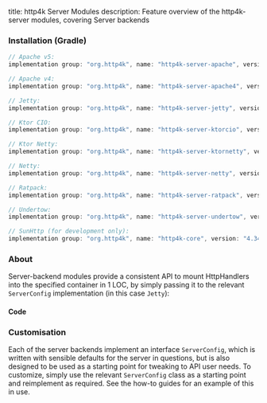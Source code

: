 title: http4k Server Modules
description: Feature overview of the http4k-server modules, covering Server backends

### Installation (Gradle)

```groovy
// Apache v5: 
implementation group: "org.http4k", name: "http4k-server-apache", version: "4.34.2.0"

// Apache v4: 
implementation group: "org.http4k", name: "http4k-server-apache4", version: "4.34.2.0"

// Jetty: 
implementation group: "org.http4k", name: "http4k-server-jetty", version: "4.34.2.0"

// Ktor CIO: 
implementation group: "org.http4k", name: "http4k-server-ktorcio", version: "4.34.2.0"

// Ktor Netty: 
implementation group: "org.http4k", name: "http4k-server-ktornetty", version: "4.34.2.0"

// Netty: 
implementation group: "org.http4k", name: "http4k-server-netty", version: "4.34.2.0"

// Ratpack: 
implementation group: "org.http4k", name: "http4k-server-ratpack", version: "4.34.2.0"

// Undertow: 
implementation group: "org.http4k", name: "http4k-server-undertow", version: "4.34.2.0"

// SunHttp (for development only): 
implementation group: "org.http4k", name: "http4k-core", version: "4.34.2.0"
```

### About
Server-backend modules provide a consistent API to mount HttpHandlers into the specified container in 1 LOC, by 
simply passing it to the relevant `ServerConfig` implementation (in this case `Jetty`):

#### Code [<img class="octocat"/>](https://github.com/http4k/http4k/blob/master/src/docs/guide/reference/servers/example_http.kt)

<script src="https://gist-it.appspot.com/https://github.com/http4k/http4k/blob/master/src/docs/guide/reference/servers/example_http.kt"></script>

### Customisation
Each of the server backends implement an interface `ServerConfig`, which is written with sensible defaults for the server in questions, 
but is also designed to be used as a starting point for tweaking to API user needs. To customize, simply use the relevant `ServerConfig` 
class as a starting point and reimplement as required. See the how-to guides for an example of this in use.

